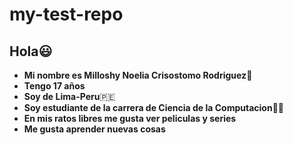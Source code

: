 # my-test-repo
## Hola:smiley:
- **Mi nombre es Milloshy Noelia Crisostomo Rodriguez**:raising_hand:
- **Tengo 17 años**
- **Soy de Lima-Peru**:peru:
- **Soy estudiante de la carrera de Ciencia de la Computacion**:woman_student:
- **En mis ratos libres me gusta ver peliculas y series**
- **Me gusta aprender nuevas cosas**

